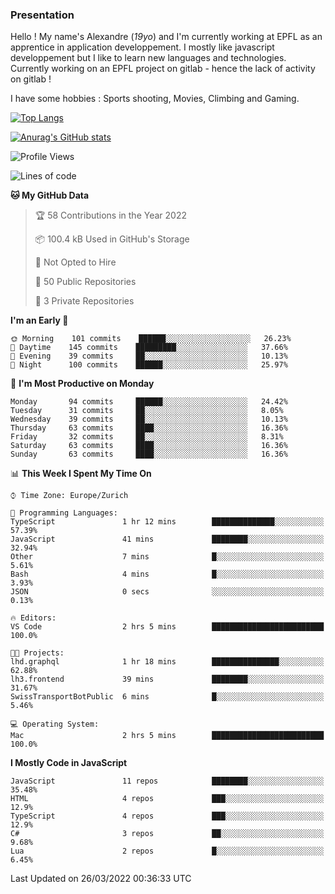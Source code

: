 ### Presentation

Hello ! My name's Alexandre (_19yo_) and I'm currently working at EPFL as an apprentice in application developpement. I mostly like javascript developpement but I like to learn new languages and technologies. Currently working on an EPFL project on gitlab - hence the lack of activity on gitlab !

I have some hobbies : Sports shooting, Movies, Climbing and Gaming.

[![Top Langs](https://github-readme-stats.vercel.app/api/top-langs/?username=jaavlex&layout=compact&langs_count=8&theme=react)](https://github.com/anuraghazra/github-readme-stats)

[![Anurag's GitHub stats](https://github-readme-stats.vercel.app/api?username=jaavlex&theme=react&show_icons=true&count_private=true)](https://github.com/anuraghazra/github-readme-stats)

<!--START_SECTION:waka-->
![Profile Views](http://img.shields.io/badge/Profile%20Views-1-blue)

![Lines of code](https://img.shields.io/badge/From%20Hello%20World%20I%27ve%20Written-197%20Thousand%20lines%20of%20code-blue)

**🐱 My GitHub Data** 

> 🏆 58 Contributions in the Year 2022
 > 
> 📦 100.4 kB Used in GitHub's Storage 
 > 
> 🚫 Not Opted to Hire
 > 
> 📜 50 Public Repositories 
 > 
> 🔑 3 Private Repositories  
 > 
**I'm an Early 🐤** 

```text
🌞 Morning    101 commits    ██████░░░░░░░░░░░░░░░░░░░   26.23% 
🌆 Daytime    145 commits    █████████░░░░░░░░░░░░░░░░   37.66% 
🌃 Evening    39 commits     ██░░░░░░░░░░░░░░░░░░░░░░░   10.13% 
🌙 Night      100 commits    ██████░░░░░░░░░░░░░░░░░░░   25.97%

```
📅 **I'm Most Productive on Monday** 

```text
Monday       94 commits     ██████░░░░░░░░░░░░░░░░░░░   24.42% 
Tuesday      31 commits     ██░░░░░░░░░░░░░░░░░░░░░░░   8.05% 
Wednesday    39 commits     ██░░░░░░░░░░░░░░░░░░░░░░░   10.13% 
Thursday     63 commits     ████░░░░░░░░░░░░░░░░░░░░░   16.36% 
Friday       32 commits     ██░░░░░░░░░░░░░░░░░░░░░░░   8.31% 
Saturday     63 commits     ████░░░░░░░░░░░░░░░░░░░░░   16.36% 
Sunday       63 commits     ████░░░░░░░░░░░░░░░░░░░░░   16.36%

```


📊 **This Week I Spent My Time On** 

```text
⌚︎ Time Zone: Europe/Zurich

💬 Programming Languages: 
TypeScript               1 hr 12 mins        ██████████████░░░░░░░░░░░   57.39% 
JavaScript               41 mins             ████████░░░░░░░░░░░░░░░░░   32.94% 
Other                    7 mins              █░░░░░░░░░░░░░░░░░░░░░░░░   5.61% 
Bash                     4 mins              █░░░░░░░░░░░░░░░░░░░░░░░░   3.93% 
JSON                     0 secs              ░░░░░░░░░░░░░░░░░░░░░░░░░   0.13%

🔥 Editors: 
VS Code                  2 hrs 5 mins        █████████████████████████   100.0%

🐱‍💻 Projects: 
lhd.graphql              1 hr 18 mins        ███████████████░░░░░░░░░░   62.88% 
lh3.frontend             39 mins             ████████░░░░░░░░░░░░░░░░░   31.67% 
SwissTransportBotPublic  6 mins              █░░░░░░░░░░░░░░░░░░░░░░░░   5.46%

💻 Operating System: 
Mac                      2 hrs 5 mins        █████████████████████████   100.0%

```

**I Mostly Code in JavaScript** 

```text
JavaScript               11 repos            ████████░░░░░░░░░░░░░░░░░   35.48% 
HTML                     4 repos             ███░░░░░░░░░░░░░░░░░░░░░░   12.9% 
TypeScript               4 repos             ███░░░░░░░░░░░░░░░░░░░░░░   12.9% 
C#                       3 repos             ██░░░░░░░░░░░░░░░░░░░░░░░   9.68% 
Lua                      2 repos             █░░░░░░░░░░░░░░░░░░░░░░░░   6.45%

```



 Last Updated on 26/03/2022 00:36:33 UTC
<!--END_SECTION:waka-->
